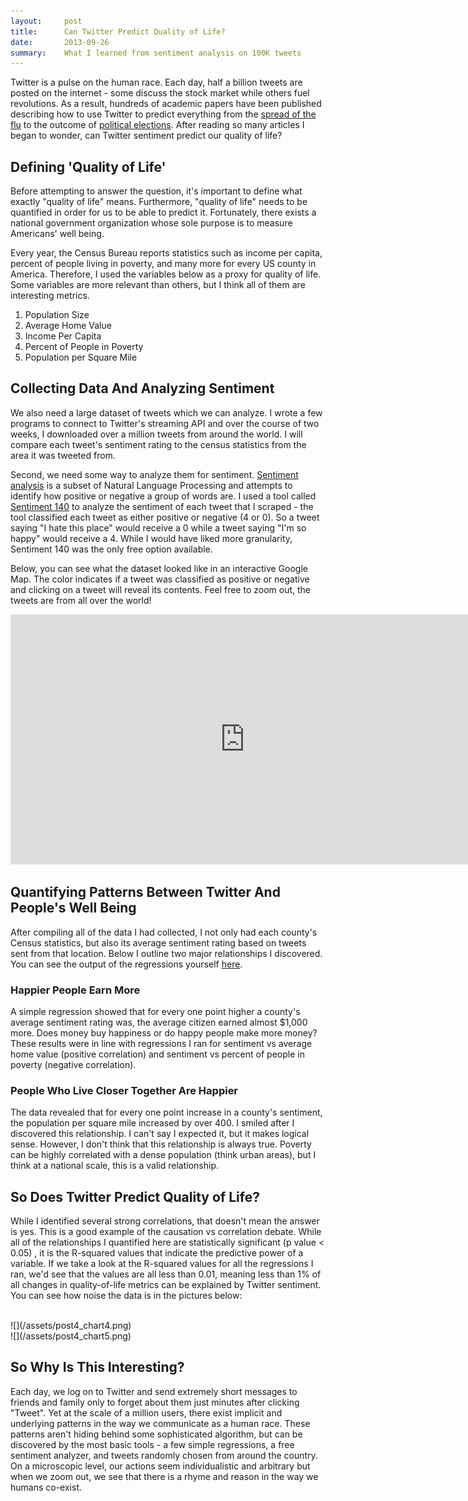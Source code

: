 ```yaml
---
layout:     post
title:      Can Twitter Predict Quality of Life?
date:       2013-09-26 
summary:    What I learned from sentiment analysis on 100K tweets
---
```


Twitter is a pulse on the human race. Each day, half a billion tweets are posted on the internet - some discuss the stock market while others fuel revolutions. As a result, hundreds of academic papers have been published describing how to use Twitter to predict everything from the [spread of the flu](http://www.cnn.com/2013/01/30/tech/social-media/flu-tracking-twitter/index.html) to the outcome of [political elections](http://www.washingtonpost.com/blogs/the-fix/wp/2013/08/16/how-twitter-could-predict-elections-a-rebuttal/). After reading so many articles I began to wonder, can Twitter sentiment predict our quality of life?

## Defining 'Quality of Life'
Before attempting to answer the question, it's important to define what exactly "quality of life" means. Furthermore, "quality of life"  needs to be quantified in order for us to be able to predict it. Fortunately, there exists a national government organization whose sole purpose is to measure Americans' well being.  

Every year, the Census Bureau reports statistics such as income per capita, percent of people living in poverty, and many more for every US county in America. Therefore, I used the variables below as a proxy for quality of life. Some variables are more relevant than others, but I think all of them are interesting metrics.

1. Population Size <br>
2. Average Home Value <br>
3. Income Per Capita <br>
4. Percent of People in Poverty <br>
5. Population per Square Mile

## Collecting Data And Analyzing Sentiment
We also need a large dataset of tweets which we can analyze. I wrote a few programs to connect to Twitter's streaming API and over the course of two weeks, I downloaded over a million tweets from around the world. I will compare each tweet's sentiment rating to the census statistics from the area it was tweeted from.

Second, we need some way to analyze them for sentiment. [Sentiment analysis](http://en.wikipedia.org/wiki/Sentiment_analysis) is a subset of Natural Language Processing and attempts to identify how positive or negative a group of words are.  I used a tool called [Sentiment 140](http://www.sentiment140.com/) to analyze the sentiment of each tweet that I scraped - the tool classified each tweet as either positive or negative (4 or 0). So a tweet saying "I hate this place" would receive a 0 while a tweet saying "I'm so happy" would receive a 4. While I would have liked more granularity, Sentiment 140 was the only free option available.

Below, you can see what the dataset looked like in an interactive Google Map. The color indicates if a tweet was classified as positive or negative and clicking on a tweet will reveal its contents. Feel free to zoom out, the tweets are from all over the world!

<div class="sqs-block embed-block sqs-block-embed" data-block-json="{" data-block-type="22" id="block-20ba61c3486910d16a64" width="\&quot;400\&quot;" height="\&quot;500\&quot;" scrolling="\&quot;no\&quot;" frameborder="\&quot;yes\&quot;" src="\&quot;https://www.google.com/fusiontables/embedviz?q=select+col2+from+11DgRnScFkKcSHGbMJ1o9hbyJBtToxZS8Hp1dh38&amp;viz=MAP&amp;h=false&amp;lat=39.16414104768742&amp;lng=-75.27832789000007&amp;t=1&amp;z=4&amp;l=col2\&quot;"><div class="sqs-block-content" id="yui_3_17_2_1_1429300804723_184" style="visibility: visible; opacity: 1; height: auto;"><iframe scrolling="no" src="https://www.google.com/fusiontables/embedviz?q=select+col2+from+11DgRnScFkKcSHGbMJ1o9hbyJBtToxZS8Hp1dh38&amp;viz=MAP&amp;h=false&amp;lat=39.16414104768742&amp;lng=-75.27832789000007&amp;t=1&amp;z=4&amp;l=col2&amp;wmode=opaque" width="750" data-embed="true" frameborder="yes" height="400"></iframe></div></div>

## Quantifying Patterns Between Twitter And People's Well Being
After compiling all of the data I had collected, I not only had each county's Census statistics, but also its average sentiment rating based on tweets sent from that location. Below I outline two major relationships I discovered. You can see the output of the regressions yourself [here](/assets/post4_chart3.png).

### Happier People Earn More

A simple regression showed that for every one point higher a county's average sentiment rating was, the average citizen earned almost $1,000 more. Does money buy happiness or do happy people make more money? These results were in line with regressions I ran for sentiment vs average home value (positive correlation) and sentiment vs percent of people in poverty (negative correlation). 

### People Who Live Closer Together Are Happier

The data revealed that for every one point increase in a county's sentiment, the population per square mile increased by over 400. I smiled after I discovered this relationship. I can't say I expected it, but it makes logical sense. However, I don't think that this relationship is always true. Poverty can be highly correlated with a dense population (think urban areas), but I think at a national scale, this is a valid relationship. 

## So Does Twitter Predict Quality of Life?

While I identified several strong correlations, that doesn't mean the answer is yes. This is a good example of the causation vs correlation debate. While all of the relationships I quantified here are statistically significant (p value < 0.05) , it is the R-squared values that indicate the predictive power of a variable. If we take a look at the R-squared values for all the regressions I ran, we'd see that the values are all less than 0.01, meaning less than 1% of all changes in quality-of-life metrics can be explained by Twitter sentiment. You can see how noise the data is in the pictures below:

<br>
![](/assets/post4_chart4.png)

<br>
![](/assets/post4_chart5.png)

## So Why Is This Interesting?

Each day, we log on to Twitter and send extremely short messages to friends and family only to forget about them just minutes after clicking "Tweet". Yet at the scale of a million users, there exist implicit and underlying patterns in the way we communicate as a human race. These patterns aren't hiding behind some sophisticated algorithm, but can be discovered by the most basic tools - a few simple regressions, a free sentiment analyzer, and tweets randomly chosen from around the country. On a microscopic level, our actions seem individualistic and arbitrary but when we zoom out, we see that there is a rhyme and reason in the way we humans co-exist. 
